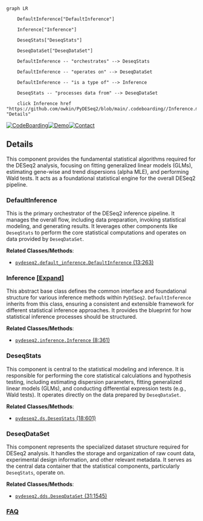 ```mermaid

graph LR

    DefaultInference["DefaultInference"]

    Inference["Inference"]

    DeseqStats["DeseqStats"]

    DeseqDataSet["DeseqDataSet"]

    DefaultInference -- "orchestrates" --> DeseqStats

    DefaultInference -- "operates on" --> DeseqDataSet

    DefaultInference -- "is a type of" --> Inference

    DeseqStats -- "processes data from" --> DeseqDataSet

    click Inference href "https://github.com/owkin/PyDESeq2/blob/main/.codeboarding//Inference.md" "Details"

```



[![CodeBoarding](https://img.shields.io/badge/Generated%20by-CodeBoarding-9cf?style=flat-square)](https://github.com/CodeBoarding/GeneratedOnBoardings)[![Demo](https://img.shields.io/badge/Try%20our-Demo-blue?style=flat-square)](https://www.codeboarding.org/demo)[![Contact](https://img.shields.io/badge/Contact%20us%20-%20contact@codeboarding.org-lightgrey?style=flat-square)](mailto:contact@codeboarding.org)



## Details



This component provides the fundamental statistical algorithms required for the DESeq2 analysis, focusing on fitting generalized linear models (GLMs), estimating gene-wise and trend dispersions (alpha MLE), and performing Wald tests. It acts as a foundational statistical engine for the overall DESeq2 pipeline.



### DefaultInference

This is the primary orchestrator of the DESeq2 inference pipeline. It manages the overall flow, including data preparation, invoking statistical modeling, and generating results. It leverages other components like `DeseqStats` to perform the core statistical computations and operates on data provided by `DeseqDataSet`.





**Related Classes/Methods**:



- <a href="https://github.com/owkin/PyDESeq2/pydeseq2/default_inference.py#L13-L263" target="_blank" rel="noopener noreferrer">`pydeseq2.default_inference.DefaultInference` (13:263)</a>





### Inference [[Expand]](./Inference.md)

This abstract base class defines the common interface and foundational structure for various inference methods within `PyDESeq2`. `DefaultInference` inherits from this class, ensuring a consistent and extensible framework for different statistical inference approaches. It provides the blueprint for how statistical inference processes should be structured.





**Related Classes/Methods**:



- <a href="https://github.com/owkin/PyDESeq2/pydeseq2/inference.py#L8-L361" target="_blank" rel="noopener noreferrer">`pydeseq2.inference.Inference` (8:361)</a>





### DeseqStats

This component is central to the statistical modeling and inference. It is responsible for performing the core statistical calculations and hypothesis testing, including estimating dispersion parameters, fitting generalized linear models (GLMs), and conducting differential expression tests (e.g., Wald tests). It operates directly on the data prepared by `DeseqDataSet`.





**Related Classes/Methods**:



- <a href="https://github.com/owkin/PyDESeq2/pydeseq2/ds.py#L18-L601" target="_blank" rel="noopener noreferrer">`pydeseq2.ds.DeseqStats` (18:601)</a>





### DeseqDataSet

This component represents the specialized dataset structure required for DESeq2 analysis. It handles the storage and organization of raw count data, experimental design information, and other relevant metadata. It serves as the central data container that the statistical components, particularly `DeseqStats`, operate on.





**Related Classes/Methods**:



- <a href="https://github.com/owkin/PyDESeq2/pydeseq2/dds.py#L31-L1545" target="_blank" rel="noopener noreferrer">`pydeseq2.dds.DeseqDataSet` (31:1545)</a>









### [FAQ](https://github.com/CodeBoarding/GeneratedOnBoardings/tree/main?tab=readme-ov-file#faq)